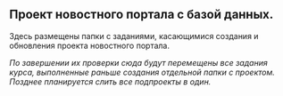 ## Проект новостного портала с базой данных.  
  
Здесь размещены папки с заданиями, касающимися создания и обновления проекта новостного портала.
  
*По завершении их проверки сюда будут перемещены все задания курса, выполненные раньше создания отдельной папки с проектом. 
Позднее планируется слить все подпроекты в один.*
